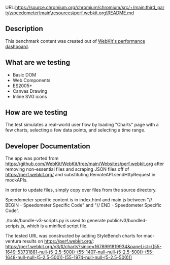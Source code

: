 URL:https://source.chromium.org/chromium/chromium/src/+/main:third_party\speedometer\main\resources\perf.webkit.org\README.md
## Description

This benchmark content was created out of [WebKit's performance dashboard](https://perf.webkit.org/).

## What are we testing

 - Basic DOM
 - Web Components
 - ES2005+
 - Canvas Drawing
 - Inline SVG icons

## How are we testing

The test simulates a real-world user flow by loading "Charts" page with a few charts, selecting a few data points, and selecting a time range.

## Developer Documentation

The app was ported from https://github.com/WebKit/WebKit/tree/main/Websites/perf.webkit.org after removing non-essential files
and scraping JSON files off of https://perf.webkit.org/ and substituting RemoteAPI.sendHttpRequest in mockAPIs.

In order to update files, simply copy over files from the source directory.

Speedometer specific content is in index.html and main.js between "// BEGIN - Speedometer Specific Code" and "// END - Speedometer Specific Code".

./tools/bundle-v3-scripts.py is used to generate public/v3/bundled-scripts.js, which is a minified script file.

The tested URL was constructed by adding StyleBench charts for mac-ventura results on https://perf.webkit.org/: https://perf.webkit.org/v3/#/charts?since=1678991819934&paneList=((55-1649-53731881-null-(5-2.5-500))-(55-1407-null-null-(5-2.5-500))-(55-1648-null-null-(5-2.5-500))-(55-1974-null-null-(5-2.5-500)))

